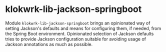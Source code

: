 # klokwrk-lib-jackson-springboot

Module `klokwrk-lib-jackson-springboot` brings an opinionated way of setting Jackson's defaults and means for configuring them, if needed, from the Spring Boot environment. Opinionated selection of
Jackson defaults tries to provide Jackson configuration suitable for avoiding usage of Jackson annotations as much as possible.
